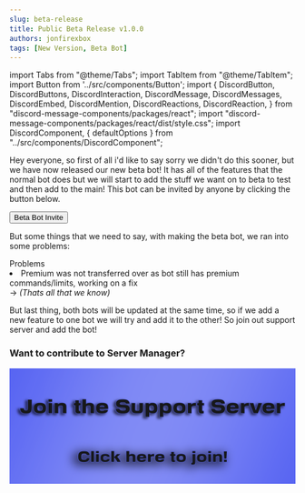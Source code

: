 ```yaml
---
slug: beta-release
title: Public Beta Release v1.0.0
authors: jonfirexbox
tags: [New Version, Beta Bot]
---
```

import Tabs from "@theme/Tabs";
import TabItem from "@theme/TabItem";
import Button from '../src/components/Button';
import { DiscordButton, DiscordButtons, DiscordInteraction, DiscordMessage, DiscordMessages, DiscordEmbed, DiscordMention, DiscordReactions, DiscordReaction, } from "discord-message-components/packages/react"; import "discord-message-components/packages/react/dist/style.css"; import DiscordComponent, { defaultOptions } from "../src/components/DiscordComponent";

Hey everyone, so first of all i'd like to say sorry we didn't do this sooner, but we have now released our new beta bot! It has all of the features that the normal bot does but we will start to add the stuff we want on to beta to test and then add to the main! This bot can be invited by anyone by clicking the button below.

<div className="pyc-hero__actions">
  <Button link="https://discord.com/oauth2/authorize?client_id=1031214784223399996&permissions=1497736146166&scope=bot%20applications.commands">Beta Bot Invite</Button>
</div>

But some things that we need to say, with making the beta bot, we ran into some problems:

<div className="box red animation no-background">
<div className="title">
Problems
</div>
<li>Premium was not transferred over as bot still has premium commands/limits, working on a fix</li>
→ <em>(Thats all that we know)</em>
</div>

But last thing, both bots will be updated at the same time, so if we add a new feature to one bot we will try and add it to the other! So join out support server and add the bot!

<h3>Want to contribute to Server Manager?</h3>

<a href="https://discord.gg/6bCKvP24kb"><img src="/img/sm_supportserver.png" className="betterimage"/></a>

